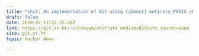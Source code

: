 ```yaml
---
title: "shit: An implementation of Git using (almost) entirely POSIX shell"
draft: false
date: 2020-02-11T22:35:48Z
link: https://git.sr.ht/~sircmpwn/shit?utm_medium=RSS&utm_source=hune
site: git.sr.ht
topic: Hacker News  

---
```

